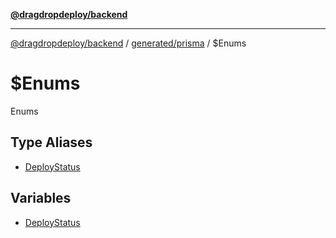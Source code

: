 [**@dragdropdeploy/backend**](../../../../README.md)

***

[@dragdropdeploy/backend](../../../../README.md) / [generated/prisma](../../README.md) / $Enums

# $Enums

Enums

## Type Aliases

- [DeployStatus](type-aliases/DeployStatus.md)

## Variables

- [DeployStatus](variables/DeployStatus.md)
